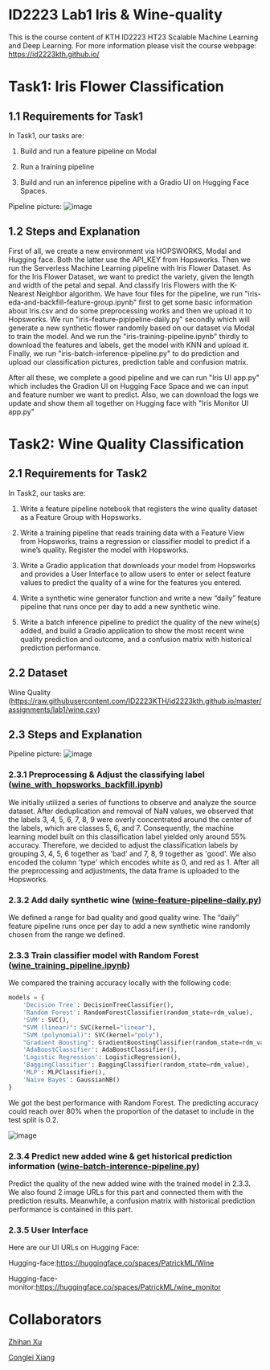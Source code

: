 # ID2223 Lab1 Iris & Wine-quality

This is the course content of KTH ID2223 HT23 Scalable Machine Learning and Deep Learning. For more information please visit the course webpage: https://id2223kth.github.io/

# Task1: Iris Flower Classification
## 1.1 Requirements for Task1
In Task1, our tasks are:

1) Build and run a feature pipeline on Modal

2) Run a training pipeline

3) Build and run an inference pipeline with a Gradio UI on Hugging Face Spaces.

Pipeline picture:
![image](https://github.com/ZhihanX/Wine-quality/assets/114545801/1d65de66-052a-42ee-a078-51a04ece7844)

## 1.2 Steps and Explanation

First of all, we create a new environment via HOPSWORKS, Modal and Hugging face. Both the latter use the API_KEY from Hopsworks. Then we run the Serverless Machine Learning pipeline with Iris Flower Dataset. As for the Iris Flower Dataset, we want to predict the variety, given the length and width of the petal and sepal. And classify Iris Flowers with the K-Nearest Neighbor algorithm. We have four files for the pipeline, we run "iris-eda-and-backfill-feature-group.ipynb" first to get some basic information about Iris.csv and do some preprocessing works and then we upload it to Hopsworks. We run "iris-feature-pipipeline-daily.py" secondly which will generate a new synthetic flower randomly based on our dataset via Modal to train the model. And we run the "iris-training-pipeline.ipynb" thirdly to download the features and labels, get the model with KNN and upload it. Finally, we run "iris-batch-inference-pipeline.py" to do prediction and upload our classification pictures, prediction table and confusion matrix. 

After all these, we complete a good pipeline and we can run "Iris UI app.py" which includes the Gradion UI on Hugging Face Space and we can input and feature number we want to predict. Also, we can download the logs we update and show them all together on Hugging face with "Iris Monitor UI app.py"



# Task2: Wine Quality Classification
## 2.1 Requirements for Task2
In Task2, our tasks are:

1) Write a feature pipeline notebook that registers the wine quality dataset as a Feature Group with Hopsworks.

2) Write a training pipeline that reads training data with a Feature View from Hopsworks, trains a regression or classifier model to predict if a wine’s quality. Register the model with Hopsworks.

3) Write a Gradio application that downloads your model from Hopsworks and provides a User Interface to allow users to enter or select feature values to predict the quality of a wine for the features you entered.

4) Write a synthetic wine generator function and write a new “daily” feature pipeline that runs once per day to add a new synthetic wine.

5) Write a batch inference pipeline to predict the quality of the new wine(s) added, and build a Gradio application to show the most recent wine quality prediction and outcome, and a confusion matrix with historical prediction performance. 

## 2.2 Dataset
Wine Quality (https://raw.githubusercontent.com/ID2223KTH/id2223kth.github.io/master/assignments/lab1/wine.csv)

## 2.3 Steps and Explanation
Pipeline picture:
![image](https://github.com/ZhihanX/Wine-quality/assets/114545801/02dfba17-33fd-4c85-a17d-3544593d01d7)

### 2.3.1 Preprocessing & Adjust the classifying label ([wine_with_hopsworks_backfill.ipynb](https://github.com/ZhihanX/Wine-quality/blob/main/Task2%20wine/wine_with_hopsworks_backfill.ipynb))
We initially utilized a series of functions to observe and analyze the source dataset. After deduplication and removal of NaN values, we observed that the labels 3, 4, 5, 6, 7, 8, 9 were overly concentrated around the center of the labels, which are classes 5, 6, and 7. Consequently, the machine learning model built on this classification label yielded only around 55% accuracy. Therefore, we decided to adjust the classification labels by grouping 3, 4, 5, 6 together as 'bad' and 7, 8, 9 together as 'good'. We also encoded the column 'type' which encodes white as 0, and red as 1. After all the preprocessing and adjustments, the data frame is uploaded to the Hopsworks.

### 2.3.2 Add daily synthetic wine ([wine-feature-pipeline-daily.py](https://github.com/ZhihanX/Wine-quality/blob/main/Task2%20wine/wine-feature-pipeline-daily.py))
We defined a range for bad quality and good quality wine. The “daily” feature pipeline runs once per day to add a new synthetic wine randomly chosen from the range we defined.

### 2.3.3 Train classifier model with Random Forest ([wine_training_pipeline.ipynb](https://github.com/ZhihanX/Wine-quality/blob/main/Task2%20wine/wine_training_pipeline.ipynb))
We compared the training accuracy locally with the following code:
```python
models = {
    'Decision Tree': DecisionTreeClassifier(),
    'Random Forest': RandomForestClassifier(random_state=rdm_value),
    'SVM': SVC(),
    "SVM (linear)": SVC(kernel="linear"),
    "SVM (polynomial)": SVC(kernel="poly"),
    "Gradient Boosting": GradientBoostingClassifier(random_state=rdm_value),
    'AdaBoostClassifier': AdaBoostClassifier(),
    'Logistic Regression': LogisticRegression(),
    'BaggingClassifier': BaggingClassifier(random_state=rdm_value),
    'MLP': MLPClassifier(),
    'Naive Bayes': GaussianNB()
}
```
We got the best performance with Random Forest. The predicting accuracy could reach over 80% when the proportion of the dataset to include in the test split is 0.2.

![image](https://github.com/ZhihanX/Wine-quality/assets/114545801/8f801c83-ea13-4fa4-87d7-2778efad80a2)


### 2.3.4 Predict new added wine & get historical prediction information ([wine-batch-interence-pipeline.py](https://github.com/ZhihanX/Wine-quality/blob/main/Task2%20wine/wine-batch-interence-pipeline.py))
Predict the quality of the new added wine with the trained model in 2.3.3. We also found 2 image URLs for this part and connected them with the prediction results. Meanwhile, a confusion matrix with historical prediction performance is contained in this part.

### 2.3.5 User Interface
Here are our UI URLs on Hugging Face:

Hugging-face:https://huggingface.co/spaces/PatrickML/Wine

Hugging-face-monitor:https://huggingface.co/spaces/PatrickML/wine_monitor

# Collaborators
[Zhihan Xu](https://github.com/ZhihanX)

[Conglei Xiang](https://github.com/CLxxxxxxxxara)
